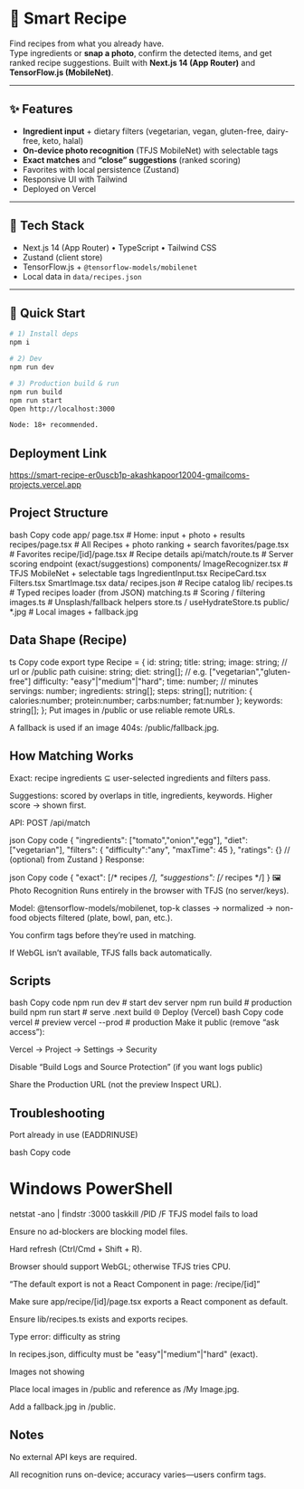 # 🍳 Smart Recipe

Find recipes from what you already have.  
Type ingredients or **snap a photo**, confirm the detected items, and get ranked recipe suggestions. Built with **Next.js 14 (App Router)** and **TensorFlow.js (MobileNet)**.

---

## ✨ Features

- **Ingredient input** + dietary filters (vegetarian, vegan, gluten-free, dairy-free, keto, halal)
- **On-device photo recognition** (TFJS MobileNet) with selectable tags
- **Exact matches** and **“close” suggestions** (ranked scoring)
- Favorites with local persistence (Zustand)
- Responsive UI with Tailwind
- Deployed on Vercel

---

## 🧰 Tech Stack

- Next.js 14 (App Router) • TypeScript • Tailwind CSS  
- Zustand (client store)  
- TensorFlow.js + `@tensorflow-models/mobilenet`  
- Local data in `data/recipes.json`

---

## 🚀 Quick Start

```bash
# 1) Install deps
npm i

# 2) Dev
npm run dev

# 3) Production build & run
npm run build
npm run start
Open http://localhost:3000

Node: 18+ recommended.
```
## Deployment Link
https://smart-recipe-er0uscb1p-akashkapoor12004-gmailcoms-projects.vercel.app

## Project Structure
bash
Copy code
app/
  page.tsx                 # Home: input + photo + results
  recipes/page.tsx         # All Recipes + photo ranking + search
  favorites/page.tsx       # Favorites
  recipe/[id]/page.tsx     # Recipe details
  api/match/route.ts       # Server scoring endpoint (exact/suggestions)
components/
  ImageRecognizer.tsx      # TFJS MobileNet + selectable tags
  IngredientInput.tsx
  RecipeCard.tsx
  Filters.tsx
  SmartImage.tsx
data/
  recipes.json             # Recipe catalog
lib/
  recipes.ts               # Typed recipes loader (from JSON)
  matching.ts              # Scoring / filtering
  images.ts                # Unsplash/fallback helpers
  store.ts / useHydrateStore.ts
public/
  *.jpg                    # Local images + fallback.jpg
## Data Shape (Recipe)
ts
Copy code
export type Recipe = {
  id: string;
  title: string;
  image: string;           // url or /public path
  cuisine: string;
  diet: string[];          // e.g. ["vegetarian","gluten-free"]
  difficulty: "easy"|"medium"|"hard";
  time: number;            // minutes
  servings: number;
  ingredients: string[];
  steps: string[];
  nutrition: { calories:number; protein:number; carbs:number; fat:number };
  keywords: string[];
};
Put images in /public or use reliable remote URLs.

A fallback is used if an image 404s: /public/fallback.jpg.

## How Matching Works
Exact: recipe ingredients ⊆ user-selected ingredients and filters pass.

Suggestions: scored by overlaps in title, ingredients, keywords.
Higher score → shown first.

API: POST /api/match

json
Copy code
{
  "ingredients": ["tomato","onion","egg"],
  "diet": ["vegetarian"],
  "filters": { "difficulty":"any", "maxTime": 45 },
  "ratings": {} // (optional) from Zustand
}
Response:

json
Copy code
{ "exact": [/* recipes */], "suggestions": [/* recipes */] }
🖼️ Photo Recognition
Runs entirely in the browser with TFJS (no server/keys).

Model: @tensorflow-models/mobilenet, top-k classes → normalized →
non-food objects filtered (plate, bowl, pan, etc.).

You confirm tags before they’re used in matching.

If WebGL isn’t available, TFJS falls back automatically.

## Scripts
bash
Copy code
npm run dev      # start dev server
npm run build    # production build
npm run start    # serve .next build
🌐 Deploy (Vercel)
bash
Copy code
vercel           # preview
vercel --prod    # production
Make it public (remove “ask access”):

Vercel → Project → Settings → Security

Disable “Build Logs and Source Protection” (if you want logs public)

Share the Production URL (not the preview Inspect URL).

## Troubleshooting
Port already in use (EADDRINUSE)

bash
Copy code
# Windows PowerShell
netstat -ano | findstr :3000
taskkill /PID <PID> /F
TFJS model fails to load

Ensure no ad-blockers are blocking model files.

Hard refresh (Ctrl/Cmd + Shift + R).

Browser should support WebGL; otherwise TFJS tries CPU.

“The default export is not a React Component in page: /recipe/[id]”

Make sure app/recipe/[id]/page.tsx exports a React component as default.

Ensure lib/recipes.ts exists and exports recipes.

Type error: difficulty as string

In recipes.json, difficulty must be "easy"|"medium"|"hard" (exact).

Images not showing

Place local images in /public and reference as /My Image.jpg.

Add a fallback.jpg in /public.

## Notes
No external API keys are required.

All recognition runs on-device; accuracy varies—users confirm tags.

